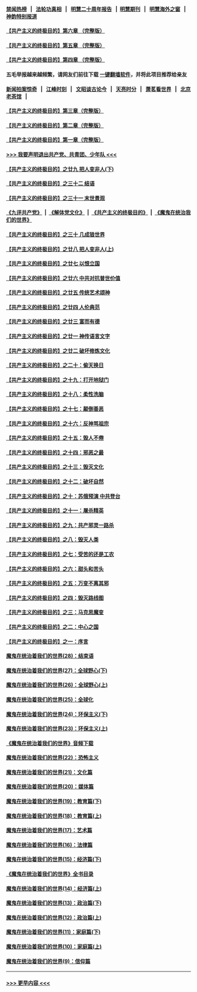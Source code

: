 #### [禁闻热榜](热点新闻.md?=0)  &nbsp;&nbsp;|&nbsp;&nbsp; [法轮功真相](https://github.com/gfw-breaker/truth/blob/master/README.md?=0) &nbsp;&nbsp;|&nbsp;&nbsp; [明慧二十周年报告](https://github.com/gfw-breaker/mh-reports/blob/master/README.md?=0) &nbsp;&nbsp;|&nbsp;&nbsp;[明慧期刊](https://github.com/gfw-breaker/mh-qikan) &nbsp;&nbsp;|&nbsp;&nbsp; [明慧海外之窗](https://github.com/gfw-breaker/mh-news/blob/master/README.md?=0) &nbsp;&nbsp;|&nbsp;&nbsp; [神韵特别报道](https://github.com/gfw-breaker/mh-news/blob/master/shenyun.md?=0)
#### [【共产主义的终极目的】第六章 （完整版）](../pages/nsc422/n11428913.md?t=03170432) 
#### [【共产主义的终极目的】第五章 （完整版）](../pages/nsc422/n11428912.md?t=03170432) 
#### [【共产主义的终极目的】第四章 （完整版）](../pages/nsc422/n11428907.md?t=03170432) 
#### 五毛举报越来越频繁，请网友们前往下载 [一键翻墙软件](https://github.com/gfw-breaker/ssr-accounts)，并将此项目推荐给亲友
#### [新闻拍案惊奇](https://github.com/gfw-breaker/banned-news/blob/master/pages/link4.md) &nbsp;&nbsp;|&nbsp;&nbsp; [江峰时刻](https://github.com/gfw-breaker/banned-news/blob/master/pages/link4.md) &nbsp;&nbsp;|&nbsp;&nbsp; [文昭谈古论今](https://github.com/gfw-breaker/banned-news/blob/master/pages/link4.md) &nbsp;&nbsp;|&nbsp;&nbsp; [天亮时分](https://github.com/gfw-breaker/banned-news/blob/master/pages/link4.md) &nbsp;&nbsp;|&nbsp;&nbsp; [萧茗看世界](https://github.com/gfw-breaker/banned-news/blob/master/pages/link4.md) &nbsp;&nbsp;|&nbsp;&nbsp; [北京老茶馆](https://github.com/gfw-breaker/banned-news/blob/master/pages/link4.md) &nbsp;&nbsp;|&nbsp;&nbsp; 
#### [【共产主义的终极目的】第三章（完整版）](../pages/nsc422/n11428848.md?t=03170432) 
#### [【共产主义的终极目的】第二章（完整版）](../pages/nsc422/n11428831.md?t=03170432) 
#### [【共产主义的终极目的】第一章（完整版）](../pages/nsc422/n11417651.md?t=03170432) 
#### [>>> 我要声明退出共产党、共青团、少年队 <<<](https://github.com/begood0513/goodnews/blob/master/quit/letter.md) 
#### [【共产主义的终极目的】之廿九 把人变非人(下)](../pages/nsc422/n11344140.md?t=03170432) 
#### [【共产主义的终极目的】之三十二 结语](../pages/nsc422/n11360535.md?t=03170432) 
#### [【共产主义的终极目的】之三十一 末世景观](../pages/nsc422/n11351129.md?t=03170432) 
#### [《九评共产党》](https://github.com/begood0513/9ping.md/blob/master/README.md) &nbsp;|&nbsp; [《解体党文化》](../../../../jtdwh.md/blob/master/README.md)  &nbsp;|&nbsp; [《共产主义的终极目的》](../../../../gczydzjmd.md/blob/master/README.md) &nbsp;|&nbsp; [《魔鬼在统治我们的世界》](../../../../mgztzwmdsj.md/blob/master/README.md) 
#### [【共产主义的终极目的】之三十 几成狼世界](../pages/nsc422/n11348280.md?t=03170432) 
#### [【共产主义的终极目的】之廿八 把人变非人(上)](../pages/nsc422/n11340492.md?t=03170432) 
#### [【共产主义的终极目的】之廿七 以恨立国](../pages/nsc422/n11336944.md?t=03170432) 
#### [【共产主义的终极目的】之廿六 中共对抗普世价值](../pages/nsc422/n11324785.md?t=03170432) 
#### [【共产主义的终极目的】之廿五 传统艺术颂神](../pages/nsc422/n11296396.md?t=03170432) 
#### [【共产主义的终极目的】之廿四 人伦典范](../pages/nsc422/n11296397.md?t=03170432) 
#### [【共产主义的终极目的】之廿三 富而有德](../pages/nsc422/n11283598.md?t=03170432) 
#### [【共产主义的终极目的】之廿一 神传语言文字](../pages/nsc422/n11263265.md?t=03170432) 
#### [【共产主义的终极目的】之廿二 破坏修炼文化](../pages/nsc422/n11245728.md?t=03170432) 
#### [【共产主义的终极目的】之二十：偷天换日](../pages/nsc422/n11238846.md?t=03170432) 
#### [【共产主义的终极目的】之十九：打开地狱门](../pages/nsc422/n11206376.md?t=03170432) 
#### [【共产主义的终极目的】之十八：柔性洗脑](../pages/nsc422/n11199994.md?t=03170432) 
#### [【共产主义的终极目的】之十七：颠倒善恶](../pages/nsc422/n11179782.md?t=03170432) 
#### [【共产主义的终极目的】之十六：反神骂祖宗](../pages/nsc422/n11166798.md?t=03170432) 
#### [【共产主义的终极目的】之十五：毁人不倦](../pages/nsc422/n11166792.md?t=03170432) 
#### [【共产主义的终极目的】之十四：邪恶之最](../pages/nsc422/n11150249.md?t=03170432) 
#### [【共产主义的终极目的】之十三：毁灭文化](../pages/nsc422/n11135227.md?t=03170432) 
#### [【共产主义的终极目的】之十二：破坏自然](../pages/nsc422/n11135214.md?t=03170432) 
#### [【共产主义的终极目的】之十：苏俄预演 中共登台](../pages/nsc422/n11118424.md?t=03170432) 
#### [【共产主义的终极目的】之十一：屠杀精英](../pages/nsc422/n11118442.md?t=03170432) 
#### [【共产主义的终极目的】之九：共产邪灵一路杀](../pages/nsc422/n11114139.md?t=03170432) 
#### [【共产主义的终极目的】之八：毁灭人类](../pages/nsc422/n11108503.md?t=03170432) 
#### [【共产主义的终极目的】之七：受苦的还是工农](../pages/nsc422/n11101809.md?t=03170432) 
#### [【共产主义的终极目的】之六：甜头和苦头](../pages/nsc422/n11096971.md?t=03170432) 
#### [【共产主义的终极目的】之五：万变不离其邪](../pages/nsc422/n11091285.md?t=03170432) 
#### [【共产主义的终极目的】之四：毁灭路线图](../pages/nsc422/n11086284.md?t=03170432) 
#### [【共产主义的终极目的】之三：马克思魔变](../pages/nsc422/n11061941.md?t=03170432) 
#### [【共产主义的终极目的】之二：中心之国](../pages/nsc422/n11047728.md?t=03170432) 
#### [【共产主义的终极目的】之一：序言](../pages/nsc422/n11086077.md?t=03170432) 
#### [魔鬼在统治着我们的世界(28)：结束语](../pages/nsc422/n10936246.md?t=03170432) 
#### [魔鬼在统治着我们的世界(27)：全球野心(下)](../pages/nsc422/n10928319.md?t=03170432) 
#### [魔鬼在统治着我们的世界(26)：全球野心(上)](../pages/nsc422/n10900318.md?t=03170432) 
#### [魔鬼在统治着我们的世界(25)：全球化](../pages/nsc422/n10788205.md?t=03170432) 
#### [魔鬼在统治着我们的世界(24)：环保主义(下)](../pages/nsc422/n10695307.md?t=03170432) 
#### [魔鬼在统治着我们的世界(23)：环保主义(上)](../pages/nsc422/n10688613.md?t=03170432) 
#### [《魔鬼在统治着我们的世界》音频下载](../pages/nsc422/n10635553.md?t=03170432) 
#### [魔鬼在统治着我们的世界(22)：恐怖主义](../pages/nsc422/n10614727.md?t=03170432) 
#### [魔鬼在统治着我们的世界(21)：文化篇](../pages/nsc422/n10597706.md?t=03170432) 
#### [魔鬼在统治着我们的世界(20)：媒体篇](../pages/nsc422/n10586579.md?t=03170432) 
#### [魔鬼在统治着我们的世界(19)：教育篇(下)](../pages/nsc422/n10564808.md?t=03170432) 
#### [魔鬼在统治着我们的世界(18)：教育篇(上)](../pages/nsc422/n10526970.md?t=03170432) 
#### [魔鬼在统治着我们的世界(17)：艺术篇](../pages/nsc422/n10499093.md?t=03170432) 
#### [魔鬼在统治着我们的世界(16)：法律篇](../pages/nsc422/n10485969.md?t=03170432) 
#### [魔鬼在统治着我们的世界(15)：经济篇(下)](../pages/nsc422/n10469975.md?t=03170432) 
#### [《魔鬼在统治着我们的世界》全书目录](../pages/nsc422/n10464261.md?t=03170432) 
#### [魔鬼在统治着我们的世界(14)：经济篇(上)](../pages/nsc422/n10457370.md?t=03170432) 
#### [魔鬼在统治着我们的世界(13)：政治篇(下)](../pages/nsc422/n10448270.md?t=03170432) 
#### [魔鬼在统治着我们的世界(12)：政治篇(上)](../pages/nsc422/n10444576.md?t=03170432) 
#### [魔鬼在统治着我们的世界(11)：家庭篇(下)](../pages/nsc422/n10440961.md?t=03170432) 
#### [魔鬼在统治着我们的世界(10)：家庭篇(上)](../pages/nsc422/n10435448.md?t=03170432) 
#### [魔鬼在统治着我们的世界(9)：信仰篇](../pages/nsc422/n10432159.md?t=03170432) 

----
#### [ >>> 更早内容 <<< ](../indexes/nsc422-earlier.md)
